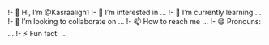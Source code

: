 !- 👋 Hi, I’m @Kasraaligh1
!- 👀 I’m interested in ...
!- 🌱 I’m currently learning ...
!- 💞️ I’m looking to collaborate on ...
!- 📫 How to reach me ...
!- 😄 Pronouns: ...
!- ⚡ Fun fact: ...

<!---
Kasraaligh1/Kasraaligh1 is a ✨ special ✨ repository because its `README.md` (this file) appears on your GitHub profile.
You can click the Preview link to take a look at your changes.
--->
